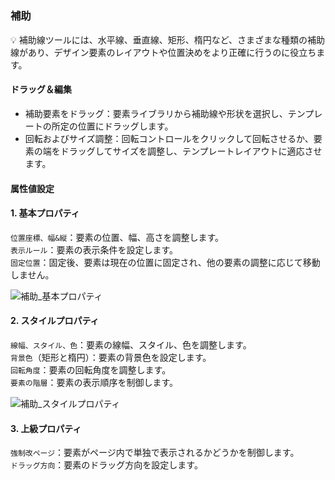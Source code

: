 <h5 id="start"></h5>

### 補助

<aside>
💡 補助線ツールには、水平線、垂直線、矩形、楕円など、さまざまな種類の補助線があり、デザイン要素のレイアウトや位置決めをより正確に行うのに役立ちます。
</aside>

#### **ドラッグ＆編集**

- 補助要素をドラッグ：要素ライブラリから補助線や形状を選択し、テンプレートの所定の位置にドラッグします。
- 回転およびサイズ調整：回転コントロールをクリックして回転させるか、要素の端をドラッグしてサイズを調整し、テンプレートレイアウトに適応させます。

#### 属性値設定

#### 1. 基本プロパティ

`位置座標、幅&縦`：要素の位置、幅、高さを調整します。<br/>
`表示ルール`：要素の表示条件を設定します。<br/>
`固定位置`：固定後、要素は現在の位置に固定され、他の要素の調整に応じて移動しません。<br/>

![補助_基本プロパティ](../_images/jp/補助_基本プロパティ.png)

#### 2. スタイルプロパティ

`線幅、スタイル、色`：要素の線幅、スタイル、色を調整します。<br/>
`背景色`（矩形と楕円）：要素の背景色を設定します。<br/>
`回転角度`：要素の回転角度を調整します。<br/>
`要素の階層`：要素の表示順序を制御します。<br/>

![補助_スタイルプロパティ](../_images/jp/補助_スタイルプロパティ.png)

#### 3. 上級プロパティ

`強制改ページ`：要素がページ内で単独で表示されるかどうかを制御します。<br/>
`ドラッグ方向`：要素のドラッグ方向を設定します。<br/>